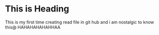 # This is Heading

This is my first time creating read file in git hub and i am nostalgic to know this@
HAHAHAHAHAHHAA
